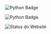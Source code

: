 ![Python Badge](https://img.shields.io/badge/Python-14354C?style=for-the-badge&logo=python&logoColor=white)

![Python Badge](https://img.shields.io/badge/Xbox-107C10?style=for-the-badge&logo=xbox&logoColor=white).

<img src="https://img.shields.io/website-up-down-green-red/http/monip.org.svg" alt="Status do Website" />

